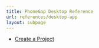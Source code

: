 ```yaml
---
title: PhoneGap Desktop Reference
url: references/desktop-app
layout: subpage
---
```


- [Create a Project](create-a-project)